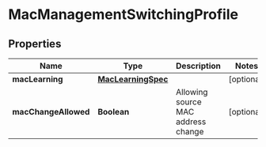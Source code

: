 # MacManagementSwitchingProfile

## Properties
Name | Type | Description | Notes
------------ | ------------- | ------------- | -------------
**macLearning** | [**MacLearningSpec**](MacLearningSpec.md) |  |  [optional]
**macChangeAllowed** | **Boolean** | Allowing source MAC address change |  [optional]
